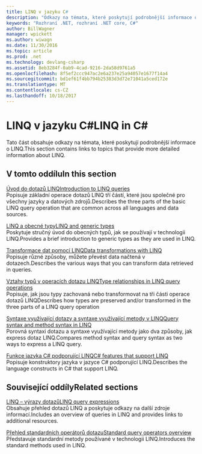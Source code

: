 ```yaml
---
title: LINQ v jazyku C#
description: "Odkazy na témata, které poskytují podrobnější informace o LINQ."
keywords: "Rozhraní .NET, rozhraní .NET core, C#"
author: BillWagner
manager: wpickett
ms.author: wiwagn
ms.date: 11/30/2016
ms.topic: article
ms.prod: .net
ms.technology: devlang-csharp
ms.assetid: 8eb3284f-0ab9-4cad-9216-2da58d9761a5
ms.openlocfilehash: 8f5ef2ccc947ac2e6a237e25a94057e1677f14a4
ms.sourcegitcommit: bd1ef61f4bb794b25383d3d72e71041a5ced172e
ms.translationtype: MT
ms.contentlocale: cs-CZ
ms.lasthandoff: 10/18/2017
---
```

# <a name="linq-in-c"></a><span data-ttu-id="b8ed1-104">LINQ v jazyku C#</span><span class="sxs-lookup"><span data-stu-id="b8ed1-104">LINQ in C#</span></span>
<span data-ttu-id="b8ed1-105">Tato část obsahuje odkazy na témata, které poskytují podrobnější informace o LINQ.</span><span class="sxs-lookup"><span data-stu-id="b8ed1-105">This section contains links to topics that provide more detailed information about LINQ.</span></span>  
  
## <a name="in-this-section"></a><span data-ttu-id="b8ed1-106">V tomto oddílu</span><span class="sxs-lookup"><span data-stu-id="b8ed1-106">In this section</span></span>  
 [<span data-ttu-id="b8ed1-107">Úvod do dotazů LINQ</span><span class="sxs-lookup"><span data-stu-id="b8ed1-107">Introduction to LINQ queries</span></span>](../programming-guide/concepts/linq/introduction-to-linq-queries.md)  
 <span data-ttu-id="b8ed1-108">Popisuje základní operace dotazů LINQ tří částí, které jsou společné pro všechny jazyky a datových zdrojů.</span><span class="sxs-lookup"><span data-stu-id="b8ed1-108">Describes the three parts of the basic LINQ query operation that are common across all languages and data sources.</span></span>  
  
 [<span data-ttu-id="b8ed1-109">LINQ a obecné typy</span><span class="sxs-lookup"><span data-stu-id="b8ed1-109">LINQ and generic types</span></span>](../programming-guide/concepts/linq/linq-and-generic-types.md)  
 <span data-ttu-id="b8ed1-110">Poskytuje stručný úvod do obecných typů, jak se používají v technologii LINQ.</span><span class="sxs-lookup"><span data-stu-id="b8ed1-110">Provides a brief introduction to generic types as they are used in LINQ.</span></span>  
  
 [<span data-ttu-id="b8ed1-111">Transformace dat pomocí LINQ</span><span class="sxs-lookup"><span data-stu-id="b8ed1-111">Data transformations with LINQ</span></span>](../programming-guide/concepts/linq/data-transformations-with-linq.md)  
 <span data-ttu-id="b8ed1-112">Popisuje různé způsoby, můžete převést data načtená v dotazech.</span><span class="sxs-lookup"><span data-stu-id="b8ed1-112">Describes the various ways that you can transform data retrieved in queries.</span></span>  
  
 [<span data-ttu-id="b8ed1-113">Vztahy typů v operacích dotazu LINQ</span><span class="sxs-lookup"><span data-stu-id="b8ed1-113">Type relationships in LINQ query operations</span></span>](../programming-guide/concepts/linq/type-relationships-in-linq-query-operations.md)  
 <span data-ttu-id="b8ed1-114">Popisuje, jak jsou typy zachovaná nebo transformovat na tři části operace dotazů LINQ</span><span class="sxs-lookup"><span data-stu-id="b8ed1-114">Describes how types are preserved and/or transformed in the three parts of a LINQ query operation</span></span>  
  
 [<span data-ttu-id="b8ed1-115">Syntaxe využívající dotazy a syntaxe využívající metody v LINQ</span><span class="sxs-lookup"><span data-stu-id="b8ed1-115">Query syntax and method syntax in LINQ</span></span>](../programming-guide/concepts/linq/query-syntax-and-method-syntax-in-linq.md)  
 <span data-ttu-id="b8ed1-116">Porovná syntaxi dotazu a syntaxe využívající metody jako dva způsoby, jak express dotaz LINQ.</span><span class="sxs-lookup"><span data-stu-id="b8ed1-116">Compares method syntax and query syntax as two ways to express a LINQ query.</span></span>  
  
 [<span data-ttu-id="b8ed1-117">Funkce jazyka C# podporující LINQ</span><span class="sxs-lookup"><span data-stu-id="b8ed1-117">C# features that support LINQ</span></span>](../programming-guide/concepts/linq/features-that-support-linq.md)  
 <span data-ttu-id="b8ed1-118">Popisuje konstruktory jazyka v jazyce C# podporující LINQ.</span><span class="sxs-lookup"><span data-stu-id="b8ed1-118">Describes the language constructs in C# that support LINQ.</span></span>  
   
## <a name="related-sections"></a><span data-ttu-id="b8ed1-119">Související oddíly</span><span class="sxs-lookup"><span data-stu-id="b8ed1-119">Related sections</span></span>  
 [<span data-ttu-id="b8ed1-120">LINQ – výrazy dotazů</span><span class="sxs-lookup"><span data-stu-id="b8ed1-120">LINQ query expressions</span></span>](../programming-guide/linq-query-expressions/index.md)  
 <span data-ttu-id="b8ed1-121">Obsahuje přehled dotazů LINQ a poskytuje odkazy na další zdroje informací.</span><span class="sxs-lookup"><span data-stu-id="b8ed1-121">Includes an overview of queries in LINQ and provides links to additional resources.</span></span>  
  
 [<span data-ttu-id="b8ed1-122">Přehled standardních operátorů dotazu</span><span class="sxs-lookup"><span data-stu-id="b8ed1-122">Standard query operators overview</span></span>](../programming-guide/concepts/linq/standard-query-operators-overview.md)  
 <span data-ttu-id="b8ed1-123">Představuje standardní metody používané v technologii LINQ.</span><span class="sxs-lookup"><span data-stu-id="b8ed1-123">Introduces the standard methods used in LINQ.</span></span>  
  
